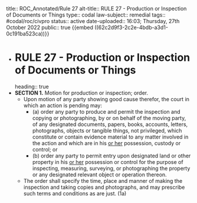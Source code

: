 title:: ROC_Annotated/Rule 27
alt-title:: RULE 27 - Production or Inspection of Documents or Things
type:: codal
law-subject:: remedial
tags:: #codal/roc/civpro
status:: active
date-uploaded:: 16:03; Thursday, 27th October 2022
public:: true
{{embed ((62c2d9f3-2c2e-4bdb-a3d1-0c191ba523ca))}}
- # RULE 27 - Production or Inspection of Documents or Things
  heading:: true
- **SECTION 1.** Motion for production or inspection; order.
	- Upon motion of any party showing good cause therefor, the court in which an action is pending may:
		- (a) order any party to produce and permit the inspection and copying or photographing, by or on behalf of the moving party, of any designated documents, papers, books, accounts, letters, photographs, objects or tangible things, not privileged, which constitute or contain evidence material to any matter involved in the action and which are in his <ins>or her</ins> possession, custody or control; or
		- (b) order any party to permit entry upon designated land or other property in his <ins>or her</ins> possession or control for the purpose of inspecting, measuring, surveying, or photographing the property or any designated relevant object or operation thereon.
	- The order shall specify the time, place and manner of making the inspection and taking copies and photographs, and may prescribe such terms and conditions as are just. (1a)
